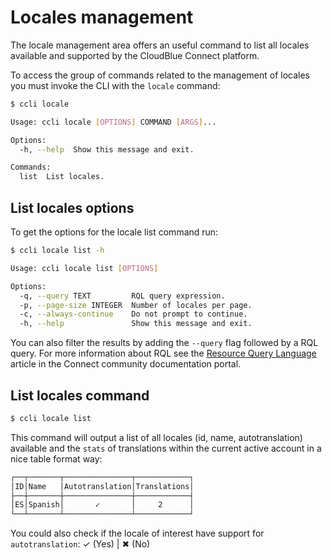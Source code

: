 # Locales management

The locale management area offers an useful command to list all locales available and supported by the CloudBlue Connect platform.

To access the group of commands related to the management of locales you must invoke the CLI with the `locale` command:

```sh
$ ccli locale

Usage: ccli locale [OPTIONS] COMMAND [ARGS]...

Options:
  -h, --help  Show this message and exit.

Commands:
  list  List locales.
```


## List locales options

To get the options for the locale list command run:

```sh
$ ccli locale list -h

Usage: ccli locale list [OPTIONS]

Options:
  -q, --query TEXT         RQL query expression.
  -p, --page-size INTEGER  Number of locales per page.
  -c, --always-continue    Do not prompt to continue.
  -h, --help               Show this message and exit.
```
You can also filter the results by adding the ``--query`` flag followed by a RQL query.
For more information about RQL see the [Resource Query Language](https://connect.cloudblue.com/community/api/rql/)
article in the Connect community documentation portal.

## List locales command
```sh
$ ccli locale list
```
This command will output a list of all locales (id, name, autotranslation) available and the `stats` of translations within the current active account in a nice table format way:

```sh
┌──┬───────┬───────────────┬────────────┐
│ID│Name   │Autotranslation│Translations│
├──┼───────┼───────────────┼────────────┤
│ES│Spanish│       ✓       │     2      │
└──┴───────┴───────────────┴────────────┘
```
You could also check if the locale of interest have support for `autotranslation`: ✓ (Yes) | ✖ (No)